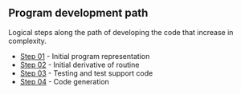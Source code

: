 
## Program development path

Logical steps along the path of developing the code that increase in complexity.

* [Step 01](step_01) - Initial program representation
* [Step 02](step_02) - Initial derivative of routine
* [Step 03](step_03) - Testing and test support code
* [Step 04](step_04) - Code generation

